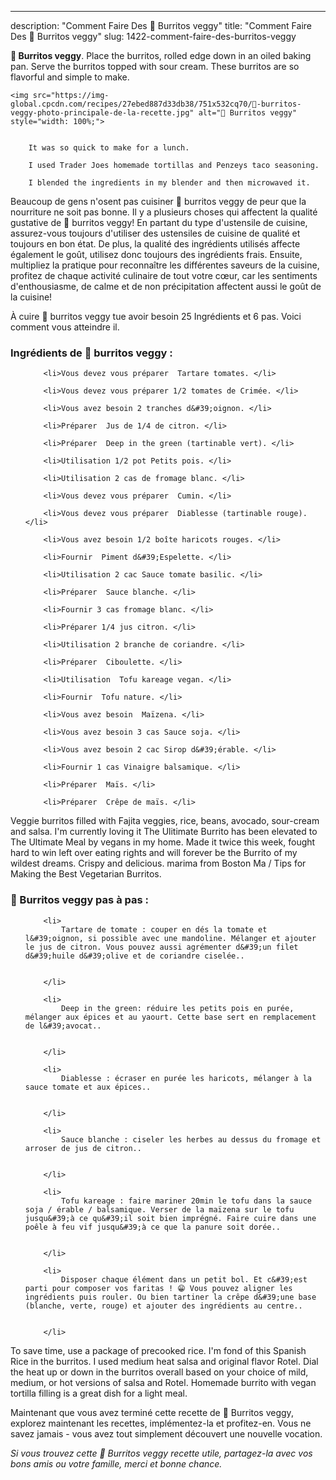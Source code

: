---
description: "Comment Faire Des 🌺 Burritos veggy"
title: "Comment Faire Des 🌺 Burritos veggy"
slug: 1422-comment-faire-des-burritos-veggy

<p>
	<strong>🌺 Burritos veggy</strong>. 
	Place the burritos, rolled edge down in an oiled baking pan. Serve the burritos topped with sour cream. These burritos are so flavorful and simple to make.
</p>
<p>
	
	<img src="https://img-global.cpcdn.com/recipes/27ebed887d33db38/751x532cq70/🌺-burritos-veggy-photo-principale-de-la-recette.jpg" alt="🌺 Burritos veggy" style="width: 100%;">
	
	
		It was so quick to make for a lunch.
	
		I used Trader Joes homemade tortillas and Penzeys taco seasoning.
	
		I blended the ingredients in my blender and then microwaved it.
	
</p>

Beaucoup de gens n'osent pas cuisiner 🌺 burritos veggy de peur que la nourriture ne soit pas bonne. Il y a plusieurs choses qui affectent la qualité gustative de 🌺 burritos veggy! En partant du type d'ustensile de cuisine, assurez-vous toujours d'utiliser des ustensiles de cuisine de qualité et toujours en bon état. De plus, la qualité des ingrédients utilisés affecte également le goût, utilisez donc toujours des ingrédients frais. Ensuite, multipliez la pratique pour reconnaître les différentes saveurs de la cuisine, profitez de chaque activité culinaire de tout votre cœur, car les sentiments d'enthousiasme, de calme et de non précipitation affectent aussi le goût de la cuisine!

<!--inarticleads1-->

À cuire 🌺 burritos veggy tue avoir besoin 25 Ingrédients et 6 pas. Voici comment vous atteindre il.

<h3>Ingrédients de 🌺 burritos veggy :</h3>

<ol>
	
		<li>Vous devez vous préparer  Tartare tomates. </li>
	
		<li>Vous devez vous préparer 1/2 tomates de Crimée. </li>
	
		<li>Vous avez besoin 2 tranches d&#39;oignon. </li>
	
		<li>Préparer  Jus de 1/4 de citron. </li>
	
		<li>Préparer  Deep in the green (tartinable vert). </li>
	
		<li>Utilisation 1/2 pot Petits pois. </li>
	
		<li>Utilisation 2 cas de fromage blanc. </li>
	
		<li>Vous devez vous préparer  Cumin. </li>
	
		<li>Vous devez vous préparer  Diablesse (tartinable rouge). </li>
	
		<li>Vous avez besoin 1/2 boîte haricots rouges. </li>
	
		<li>Fournir  Piment d&#39;Espelette. </li>
	
		<li>Utilisation 2 cac Sauce tomate basilic. </li>
	
		<li>Préparer  Sauce blanche. </li>
	
		<li>Fournir 3 cas fromage blanc. </li>
	
		<li>Préparer 1/4 jus citron. </li>
	
		<li>Utilisation 2 branche de coriandre. </li>
	
		<li>Préparer  Ciboulette. </li>
	
		<li>Utilisation  Tofu kareage vegan. </li>
	
		<li>Fournir  Tofu nature. </li>
	
		<li>Vous avez besoin  Maïzena. </li>
	
		<li>Vous avez besoin 3 cas Sauce soja. </li>
	
		<li>Vous avez besoin 2 cac Sirop d&#39;érable. </li>
	
		<li>Fournir 1 cas Vinaigre balsamique. </li>
	
		<li>Préparer  Maïs. </li>
	
		<li>Préparer  Crêpe de maïs. </li>
	
</ol>

Veggie burritos filled with Fajita veggies, rice, beans, avocado, sour-cream and salsa. I&#39;m currently loving it The Ulitimate Burrito has been elevated to The Ultimate Meal by vegans in my home. Made it twice this week, fought hard to win left over eating rights and will forever be the Burrito of my wildest dreams. Crispy and delicious. marima from Boston Ma / Tips for Making the Best Vegetarian Burritos. 

<!--inarticleads2-->

<h3>🌺 Burritos veggy pas à pas :</h3>

<ol>
	
		<li>
			Tartare de tomate : couper en dés la tomate et l&#39;oignon, si possible avec une mandoline. Mélanger et ajouter le jus de citron. Vous pouvez aussi agrémenter d&#39;un filet d&#39;huile d&#39;olive et de coriandre ciselée..
			
			
		</li>
	
		<li>
			Deep in the green: réduire les petits pois en purée, mélanger aux épices et au yaourt. Cette base sert en remplacement de l&#39;avocat..
			
			
		</li>
	
		<li>
			Diablesse : écraser en purée les haricots, mélanger à la sauce tomate et aux épices..
			
			
		</li>
	
		<li>
			Sauce blanche : ciseler les herbes au dessus du fromage et arroser de jus de citron..
			
			
		</li>
	
		<li>
			Tofu kareage : faire mariner 20min le tofu dans la sauce soja / érable / balsamique. Verser de la maïzena sur le tofu jusqu&#39;à ce qu&#39;il soit bien imprégné. Faire cuire dans une poêle à feu vif jusqu&#39;à ce que la panure soit dorée..
			
			
		</li>
	
		<li>
			Disposer chaque élément dans un petit bol. Et c&#39;est parti pour composer vos faritas ! 😁 Vous pouvez aligner les ingrédients puis rouler. Ou bien tartiner la crêpe d&#39;une base (blanche, verte, rouge) et ajouter des ingrédients au centre..
			
			
		</li>
	
</ol>

To save time, use a package of precooked rice. I&#39;m fond of this Spanish Rice in the burritos. I used medium heat salsa and original flavor Rotel. Dial the heat up or down in the burritos overall based on your choice of mild, medium, or hot versions of salsa and Rotel. Homemade burrito with vegan tortilla filling is a great dish for a light meal. 

<!--inarticleads1-->

<p>
Maintenant que vous avez terminé cette recette de 🌺 Burritos veggy, explorez maintenant les recettes, implémentez-la et profitez-en. Vous ne savez jamais - vous avez tout simplement découvert une nouvelle vocation.
</p>

<p>
<i>Si vous trouvez cette 🌺 Burritos veggy recette utile, partagez-la avec vos bons amis ou votre famille, merci et bonne chance.</i>
</p>
